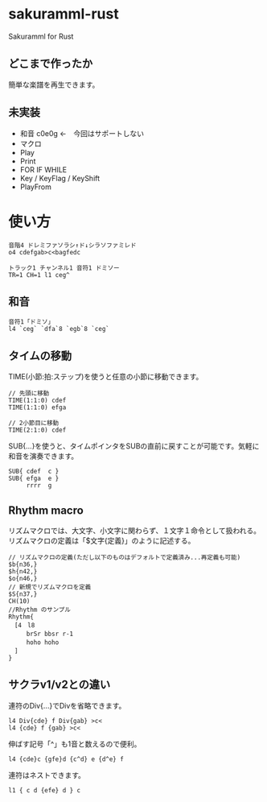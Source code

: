 # sakuramml-rust

Sakuramml for Rust

## どこまで作ったか

簡単な楽譜を再生できます。

## 未実装

- 和音 c0e0g ←　今回はサポートしない
- マクロ
- Play
- Print
- FOR IF WHILE
- Key / KeyFlag / KeyShift
- PlayFrom

# 使い方

```
音階4 ドレミファソラシ↑ド↓シラソファミレド
o4 cdefgab>c<bagfedc
```

```
トラック1 チャンネル1 音符1 ドミソー
TR=1 CH=1 l1 ceg^
```

## 和音

```
音符1「ドミソ」
l4 `ceg` `dfa`8 `egb`8 `ceg`
```

## タイムの移動

TIME(小節:拍:ステップ)を使うと任意の小節に移動できます。

```
// 先頭に移動
TIME(1:1:0) cdef
TIME(1:1:0) efga

// 2小節目に移動
TIME(2:1:0) cdef
```

SUB{...}を使うと、タイムポインタをSUBの直前に戻すことが可能です。気軽に和音を演奏できます。

```
SUB{ cdef  c }
SUB{ efga  e }
     rrrr  g
```

## Rhythm macro

リズムマクロでは、大文字、小文字に関わらず、１文字１命令として扱われる。
リズムマクロの定義は「$文字{定義}」のように記述する。

```
// リズムマクロの定義(ただし以下のものはデフォルトで定義済み...再定義も可能)
$b{n36,}
$h{n42,}
$o{n46,}
// 新規でリズムマクロを定義
$S{n37,}
CH(10)
//Rhythm のサンプル
Rhythm{
　[4　l8
　　　brSr bbsr r-1
　　　hoho hoho
　]
}
```

## サクラv1/v2との違い

連符のDiv{...}でDivを省略できます。

```
l4 Div{cde} f Div{gab} >c<
l4 {cde} f {gab} >c<
```

伸ばす記号「^」も1音と数えるので便利。

```
l4 {cde}c {gfe}d {c^d} e {d^e} f
```

連符はネストできます。

```
l1 { c d {efe} d } c
```

